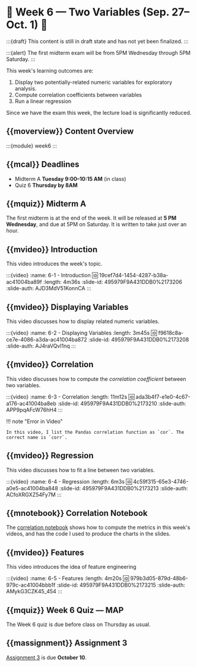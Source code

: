 # 🚧 Week 6 — Two Variables (Sep. 27–Oct. 1) 🚧

:::{draft}
This content is still in draft state and has not yet been finalized.
:::

:::{alert}
The first midterm exam will be from 5PM Wednesday through 5PM Saturday.
:::

This week's learning outcomes are:

1.  Display two potentially-related numeric variables for exploratory analysis.
2.  Compute correlation coefficients between variables
3.  Run a linear regression

Since we have the exam this week, the lecture load is significantly reduced.

## {{moverview}} Content Overview

:::{module} week6
:::

## {{mcal}} Deadlines

- Midterm A **Tuesday 9:00–10:15 AM** (in class)
- Quiz 6 **Thursday by 8AM**

## {{mquiz}} Midterm A

The first midterm is at the end of the week.  It will be released at **5 PM Wednesday**, and due at 5PM on Saturday.
It is written to take just over an hour.

## {{mvideo}} Introduction

This video introduces the week's topic.

:::{video}
:name: 6-1 - Introduction
:id: 19cef7d4-1454-4287-b38a-ac41004ba89f
:length: 4m36s
:slide-id: 495979F9A431DDB0%2173206
:slide-auth: AJD3MdV51KonnCA
:::

## {{mvideo}} Displaying Variables

This video discusses how to display related numeric variables.

:::{video}
:name: 6-2 - Displaying Variables
:length: 3m45s
:id: f9618c8a-ce7e-4086-a3da-ac41004ba872
:slide-id: 495979F9A431DDB0%2173208
:slide-auth: AJ4raVQvI1nq
:::


## {{mvideo}} Correlation

This video discusses how to compute the *correlation coefficient* between two variables.

:::{video}
:name: 6-3 - Correlation
:length: 11m12s
:id: ada3b4f7-e1e0-4c67-a176-ac41004ba8eb
:slide-id: 495979F9A431DDB0%2173210
:slide-auth: APP9pqAFcW76hH4
:::

!!! note "Error in Video"

    In this video, I list the Pandas correlation function as `cor`. The correct name is `corr`.

## {{mvideo}} Regression

This video discusses how to fit a line between two variables.

:::{video}
:name: 6-4 - Regression
:length: 6m3s
:id: 4c59f315-65e3-4746-a0e5-ac41004ba848
:slide-id: 495979F9A431DDB0%2173213
:slide-auth: ACfoXRGXZ54Fy7M
:::


## {{mnotebook}} Correlation Notebook

The [correlation notebook](../../resources/tutorials/Correlation.ipynb) shows how to compute the metrics in this week's videos, and has the code I used to produce the charts in the slides.

## {{mvideo}} Features

This video introduces the idea of feature engineering

:::{video}
:name: 6-5 - Features
:length: 4m20s
:id: 979b3d05-879d-48b6-979c-ac41004bbb1f
:slide-id: 495979F9A431DDB0%2173215
:slide-auth: AMykG3CZK45_454
:::

## {{mquiz}} Week 6 Quiz — MAP

The Week 6 quiz is due before class on Thursday as usual.

## {{massignment}} Assignment 3

[Assignment 3](../../assignments/A3/index.md) is due **October 10**.
